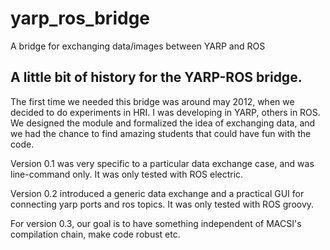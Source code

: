 yarp_ros_bridge
===============

A bridge for exchanging data/images between YARP and ROS




A little bit of history for the YARP-ROS bridge.
------------

The first time we needed this bridge was around may 2012, when we decided to do experiments in HRI.
I was developing in YARP, others in ROS. 
We designed the module and formalized the idea of exchanging data, and we had the chance to find amazing students that could have fun with the code.

Version 0.1 was very specific to a particular data exchange case, and was line-command only. It was only tested with ROS electric.

Version 0.2 introduced a generic data exchange and a practical GUI for connecting yarp ports and ros topics. It was only tested with ROS groovy.

For version 0.3, our goal is to have something independent of MACSI's compilation chain, make code robust etc. 

